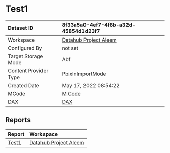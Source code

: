 



# Test1

|Dataset ID|8f33a5a0-4ef7-4f8b-a32d-45854d1d23f7|
| :--- | :--- |
|Workspace|[Datahub Project Aleem](../Workspaces/Datahub-Project-Aleem.md)|
|Configured By|not set|
|Target Storage Mode|Abf|
|Content Provider Type|PbixInImportMode|
|Created Date|May 17, 2022 08:54:22|
|MCode|[M Code](./Test1/mcode.md)|
|DAX|[DAX](./Test1/dax.md)|

## Reports

|Report|Workspace|
| :--- | :--- |
|[Test1](../Reports/Test1.md)|[Datahub Project Aleem](../Workspaces/Datahub-Project-Aleem.md)|
